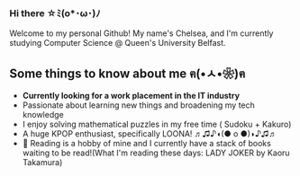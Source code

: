 ### Hi there ☆ﾐ(o*･ω･)ﾉ

Welcome to my personal Github! My name's Chelsea, and I'm currently studying Computer Science @ Queen's University Belfast.


## Some things to know about me	ฅ(•ㅅ•❀)ฅ
- **Currently looking for a work placement in the IT industry**
- Passionate about learning new things and broadening my tech knowledge
- I enjoy solving mathematical puzzles in my free time ( Sudoku + Kakuro) 
- A huge KPOP enthusiast, specifically LOONA! ♬♫♪◖(● o ●)◗♪♫♬
- 📖 Reading is a hobby of mine and I currently have a stack of books waiting to be read!(What I'm reading these days: LADY JOKER by Kaoru Takamura)



<!--
**chemardes/chemardes** is a ✨ _special_ ✨ repository because its `README.md` (this file) appears on your GitHub profile.

Here are some ideas to get you started:

- 🔭 I’m currently working on ...
- 🌱 I’m currently learning ...
- 👯 I’m looking to collaborate on ...
- 🤔 I’m looking for help with ...
- 💬 Ask me about ...
- 📫 How to reach me: ...
- 😄 Pronouns: ...
- ⚡ Fun fact: ...
-->
